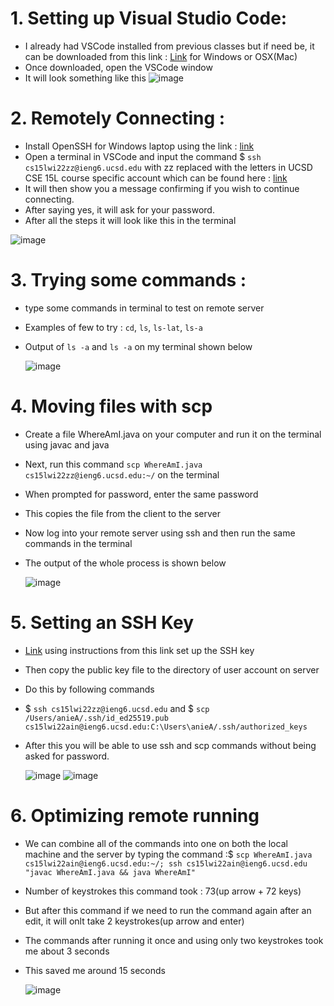 # 1. Setting up Visual Studio Code:
   - I already had VSCode installed from previous classes but if need be, it can be downloaded from this link : [Link](https://code.visualstudio.com/) for Windows or OSX(Mac)
   - Once downloaded, open the VSCode window
   - It will look something like this
![image](https://user-images.githubusercontent.com/97641897/149424347-a3918030-49b1-4ea8-bcbb-5cacd6e48a77.png)
   
# 2. Remotely Connecting :
- Install OpenSSH for Windows laptop using the link : [link](https://docs.microsoft.com/en-us/windows-server/administration/openssh/openssh_install_firstuse)
- Open a terminal in VSCode and input the command $ `ssh cs15lwi22zz@ieng6.ucsd.edu` with zz replaced with the letters in UCSD CSE 15L course specific account which can be found here : [link](https://sdacs.ucsd.edu/~icc/index.php)
- It will then show you a message confirming if you wish to continue connecting. 
- After saying yes, it will ask for your password. 
- After all the steps it will look like this in the terminal

![image](https://user-images.githubusercontent.com/97641897/149426038-a5de1d38-6fcf-4554-bd13-2a83fba76172.png)

# 3. Trying some commands : 
- type some commands in terminal to test on remote server 
- Examples of few to try : `cd`, `ls`, `ls-lat`, `ls-a`
- Output of `ls -a` and `ls -a` on my terminal shown below
    
   ![image](https://user-images.githubusercontent.com/97641897/149426825-fc7f8023-2d88-4e12-8c97-db3a56e02c23.png)

# 4. Moving files with scp
- Create a file WhereAmI.java on your computer and run it on the terminal using javac and java
- Next, run this command `scp WhereAmI.java cs15lwi22zz@ieng6.ucsd.edu:~/` on the terminal
- When prompted for password, enter the same password
- This copies the file from the client to the server
- Now log into your remote server using ssh and then run the same commands in the terminal
- The output of the whole process is shown below

   ![image](https://user-images.githubusercontent.com/97641897/149428043-66a3c22d-aad5-4cfc-8668-1809b1848e8d.png)
      
# 5. Setting an SSH Key
- [Link](https://docs.microsoft.com/en-us/windows-server/administration/openssh/openssh_keymanagement#user-key-generation) using instructions from this link set up the SSH key
- Then copy the public key file to the directory of user account on server
- Do this by following commands
- $ `ssh cs15lwi22zz@ieng6.ucsd.edu` and $ `scp /Users/anieA/.ssh/id_ed25519.pub cs15lwi22ain@ieng6.ucsd.edu:C:\Users\anieA/.ssh/authorized_keys` 
- After this you will be able to use ssh and scp commands without being asked for password.

   ![image](https://user-images.githubusercontent.com/97641897/149431993-01c50847-77f8-4e1f-b04b-3b4e029314d6.png)
       ![image](https://user-images.githubusercontent.com/97641897/149600016-62e3911a-f5f2-446c-b05e-902693af1645.png)
   
# 6. Optimizing remote running
- We can combine all of the commands into one on both the local machine and the server by typing the command :$ `scp WhereAmI.java cs15lwi22ain@ieng6.ucsd.edu:~/; ssh cs15lwi22ain@ieng6.ucsd.edu "javac WhereAmI.java && java WhereAmI"`
- Number of keystrokes this command took : 73(up arrow + 72 keys)
- But after this command if we need to run the command again after an edit, it will onlt take 2 keystrokes(up arrow and enter)
- The commands after running it once and using only two keystrokes took me about 3 seconds 
- This saved me around 15 seconds
    
   ![image](https://user-images.githubusercontent.com/97641897/149600927-3e9e7285-d372-4f05-a7eb-0d7f88f7d4aa.png)





